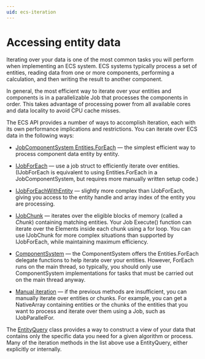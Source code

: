 ```yaml
---
uid: ecs-iteration
---
```

# Accessing entity data

Iterating over your data is one of the most common tasks you will perform when implementing an ECS system. ECS systems typically process a set of entities, reading data from one or more components, performing a calculation, and then writing the result to another component.

In general, the most efficient way to iterate over your entities and components is in a parallelizable Job that processes the components in order. This takes advantage of processing power from all available cores and data locality to avoid CPU cache misses. 

The ECS API provides a number of ways to accomplish iteration, each with its own performance implications and restrictions. You can iterate over ECS data in the following ways:

* [JobComponentSystem Entities.ForEach](entities_job_foreach.md) — the simplest efficient way to process component data entity by entity.

* [IJobForEach](entity_iteration_job.md) — use a job struct to efficiently iterate over entities. (IJobForEach is equivalent to using Entities.ForEach in a JobComponentSystem, but requires more manually written setup code.)

* [IJobForEachWithEntity](entity_iteration_job.md#with-entity) — slightly more complex than IJobForEach, giving you access to the entity handle and array index of the entity you are processing.

* [IJobChunk](chunk_iteration_job.md) — iterates over the eligible blocks of memory (called a *Chunk*) containing matching entities. Your Job Execute() function can iterate over the Elements inside each chunk using a for loop. You can use IJobChunk for more complex situations than supported by IJobForEach, while maintaining maximum efficiency. 

* [ComponentSystem](entity_iteration_foreach.md) — the ComponentSystem offers the Entities.ForEach delegate functions to help iterate over your entities. However, ForEach runs on the main thread, so typically, you should only use ComponentSystem implementations for tasks that must be carried out on the main thread anyway. 

* [Manual iteration](manual_iteration.md) — if the previous methods are insufficient, you can manually iterate over entities or chunks. For example, you can get a NativeArray containing entities or the chunks of the entities that you want to process and iterate over them using a Job, such as IJobParallelFor.

The [EntityQuery](ecs_entity_query.md) class provides a way to construct a view of your data that contains only the specific data you need for a given algorithm or process. Many of the iteration methods in the list above use a EntityQuery, either explicitly or internally.